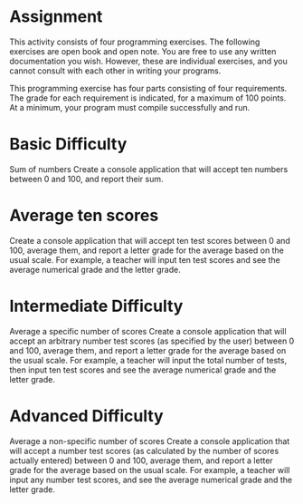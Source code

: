 # Assignment
This activity consists of four programming exercises. The following exercises are open book and open note. You are free to use any written documentation you wish. However, these are individual exercises, and you cannot consult with each other in writing your programs.

This programming exercise has four parts consisting of four requirements. The grade for each requirement is indicated, for a maximum of 100 points. At a minimum, your program must compile successfully and run.

 

# Basic Difficulty
Sum of numbers
Create a console application that will accept ten numbers between 0 and 100, and report their sum.


# Average ten scores
Create a console application that will accept ten test scores between 0 and 100, average them, and report a letter grade for the average based on the usual scale. For example, a teacher will input ten test scores and see the average numerical grade and the letter grade.


# Intermediate Difficulty
Average a specific number of scores
Create a console application that will accept an arbitrary number test scores (as specified by the user) between 0 and 100, average them, and report a letter grade for the average based on the usual scale. For example, a teacher will input the total number of tests, then input ten test scores and see the average numerical grade and the letter grade.


# Advanced Difficulty
Average a non-specific number of scores
Create a console application that will accept a number test scores (as calculated by the number of scores actually entered) between 0 and 100, average them, and report a letter grade for the average based on the usual scale. For example, a teacher will input any number test scores, and see the average numerical grade and the letter grade.
